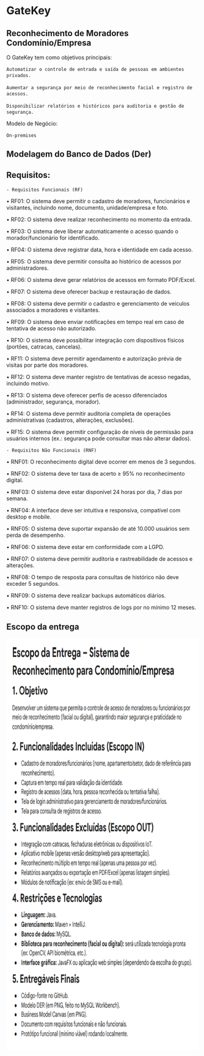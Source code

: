 # GateKey
## Reconhecimento de Moradores Condomínio/Empresa

O GateKey tem como objetivos principais: 

    Automatizar o controle de entrada e saída de pessoas em ambientes privados.
     
    Aumentar a segurança por meio de reconhecimento facial e registro de acessos. 

    Disponibilizar relatórios e históricos para auditoria e gestão de segurança. 

Modelo de Negócio:

    On-premises

## Modelagem do Banco de Dados (Der)

## Requisitos:

    - Requisitos Funcionais (RF) 
• RF01: O sistema deve permitir o cadastro de moradores, funcionários e visitantes, incluindo 
nome, documento, unidade/empresa e foto. 

• RF02: O sistema deve realizar reconhecimento no momento da entrada. 

• RF03: O sistema deve liberar automaticamente o acesso quando o morador/funcionário for 
identificado. 

• RF04: O sistema deve registrar data, hora e identidade em cada acesso. 

• RF05: O sistema deve permitir consulta ao histórico de acessos por administradores. 

• RF06: O sistema deve gerar relatórios de acessos em formato PDF/Excel. 

• RF07: O sistema deve oferecer backup e restauração de dados. 

• RF08: O sistema deve permitir o cadastro e gerenciamento de veículos associados a 
moradores e visitantes. 

• RF09: O sistema deve enviar notificações em tempo real em caso de tentativa de acesso não 
autorizado. 

• RF10: O sistema deve possibilitar integração com dispositivos físicos (portões, catracas, 
cancelas). 

• RF11: O sistema deve permitir agendamento e autorização prévia de visitas por parte dos 
moradores. 

• RF12: O sistema deve manter registro de tentativas de acesso negadas, incluindo motivo. 

• RF13: O sistema deve oferecer perfis de acesso diferenciados (administrador, segurança, 
morador). 

• RF14: O sistema deve permitir auditoria completa de operações administrativas (cadastros, 
alterações, exclusões). 

• RF15: O sistema deve permitir configuração de níveis de permissão para usuários internos (ex.: 
segurança pode consultar mas não alterar dados).

    - Requisitos Não Funcionais (RNF) 

• RNF01: O reconhecimento digital deve ocorrer em menos de 3 segundos. 

• RNF02: O sistema deve ter taxa de acerto ≥ 95% no reconhecimento digital.

• RNF03: O sistema deve estar disponível 24 horas por dia, 7 dias por semana. 

• RNF04: A interface deve ser intuitiva e responsiva, compatível com desktop e mobile. 

• RNF05: O sistema deve suportar expansão de até 10.000 usuários sem perda de desempenho. 

• RNF06: O sistema deve estar em conformidade com a LGPD. 

• RNF07: O sistema deve permitir auditoria e rastreabilidade de acessos e alterações. 

• RNF08: O tempo de resposta para consultas de histórico não deve exceder 5 segundos. 

• RNF09: O sistema deve realizar backups automáticos diários. 

• RNF10: O sistema deve manter registros de logs por no mínimo 12 meses.


## Escopo da entrega

<img width="800" height="1080" alt="Captura de tela 2025-03-04 182738" src="https://raw.githubusercontent.com/davidfreitass/GateKey/refs/heads/main/EscopoDeEntrega.PNG" />

